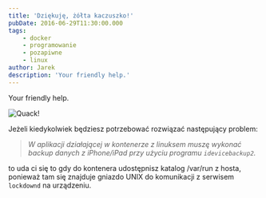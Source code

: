 ```yaml
---
title: 'Dziękuję, żółta kaczuszko!'
pubDate: 2016-06-29T11:30:00.000
tags:
    - docker
    - programowanie
    - pozapiwne
    - linux
author: Jarek
description: 'Your friendly help.'
---
```


Your friendly help.

![Quack!](https://4.bp.blogspot.com/-SXxp9qPBMSA/V3OTpg3kPSI/AAAAAAAAEms/ngOIs1IYBdAIQuyWyFS12hPdAxh3-ePEACLcB/s800/rubber-duck_0.jpg)

Jeżeli kiedykolwiek będziesz potrzebować rozwiązać następujący problem:

> _W aplikacji działającej w kontenerze z linuksem muszę wykonać backup danych z iPhone/iPad przy użyciu programu `idevicebackup2`._

to uda ci się to gdy do kontenera udostępnisz katalog /var/run z hosta, ponieważ tam się znajduje gniazdo UNIX do komunikacji z serwisem `lockdownd` na urządzeniu.
